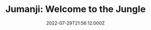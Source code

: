 ---
title: "Jumanji: Welcome to the Jungle"
year: 2017
date: 2022-07-29T21:56:12.000Z
permalink: /almanac/movies/2022-07-29-jumanji-welcome-to-the-jungle/index.html
link: https://letterboxd.com/rknightuk/film/jumanji-welcome-to-the-jungle/3/
rating: 3
---